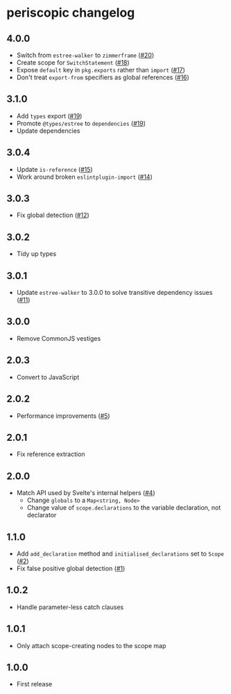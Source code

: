 # periscopic changelog

## 4.0.0

- Switch from `estree-walker` to `zimmerframe` ([#20](https://github.com/Rich-Harris/periscopic/pull/20))
- Create scope for `SwitchStatement` ([#18](https://github.com/Rich-Harris/periscopic/pull/18))
- Expose `default` key in `pkg.exports` rather than `import` ([#17](https://github.com/Rich-Harris/periscopic/pull/17))
- Don't treat `export-from` specifiers as global references ([#16](https://github.com/Rich-Harris/periscopic/pull/16))

## 3.1.0

- Add `types` export ([#19](https://github.com/Rich-Harris/periscopic/pull/19))
- Promote `@types/estree` to `dependencies` ([#19](https://github.com/Rich-Harris/periscopic/pull/19))
- Update dependencies

## 3.0.4

- Update `is-reference` ([#15](https://github.com/Rich-Harris/periscopic/pull/15))
- Work around broken `eslintplugin-import` ([#14](https://github.com/Rich-Harris/periscopic/pull/14))

## 3.0.3

- Fix global detection ([#12](https://github.com/Rich-Harris/periscopic/pull/12))

## 3.0.2

- Tidy up types

## 3.0.1

- Update `estree-walker` to 3.0.0 to solve transitive dependency issues ([#11](https://github.com/Rich-Harris/periscopic/pull/11))

## 3.0.0

- Remove CommonJS vestiges

## 2.0.3

- Convert to JavaScript

## 2.0.2

- Performance improvements ([#5](https://github.com/Rich-Harris/periscopic/pull/5))

## 2.0.1

- Fix reference extraction

## 2.0.0

- Match API used by Svelte's internal helpers ([#4](https://github.com/Rich-Harris/periscopic/pull/4))
  - Change `globals` to a `Map<string, Node>`
  - Change value of `scope.declarations` to the variable declaration, not declarator

## 1.1.0

- Add `add_declaration` method and `initialised_declarations` set to `Scope` ([#2](https://github.com/Rich-Harris/periscopic/pull/2))
- Fix false positive global detection ([#1](https://github.com/Rich-Harris/periscopic/pull/1))

## 1.0.2

- Handle parameter-less catch clauses

## 1.0.1

- Only attach scope-creating nodes to the scope map

## 1.0.0

- First release
